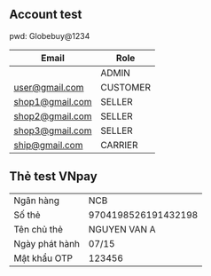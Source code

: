 ## Account test

pwd:
Globebuy@1234

| Email           | Role     |
|-----------------|----------|
| <br/> | ADMIN    |
| user@gmail.com  | CUSTOMER |
| shop1@gmail.com | SELLER   |
| shop2@gmail.com | SELLER   |
| shop3@gmail.com | SELLER   |
| ship@gmail.com  | CARRIER  |

## Thẻ test VNpay
|                |                     |
|----------------|---------------------|
| Ngân hàng      | NCB                 |
| Số thẻ         | 9704198526191432198 |
| Tên chủ thẻ    | NGUYEN VAN A        |
| Ngày phát hành | 07/15               |
| Mật khẩu OTP   | 123456              |